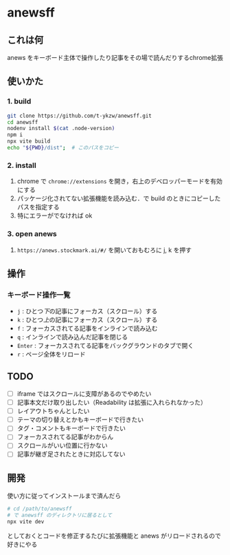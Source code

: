 # anewsff

## これは何

anews をキーボード主体で操作したり記事をその場で読んだりするchrome拡張

## 使いかた

### 1. build

```sh
git clone https://github.com/t-ykzw/anewsff.git
cd anewsff
nodenv install $(cat .node-version)
npm i
npx vite build
echo "${PWD}/dist";  # このパスをコピー
```

### 2. install

1. chrome で `chrome://extensions` を開き，右上のデベロッパーモードを有効にする
2. パッケージ化されてない拡張機能を読み込む．で build のときにコピーしたパスを指定する
3. 特にエラーがでなければ ok

### 3. open anews

1. `https://anews.stockmark.ai/#/` を開いておもむろに j, k を押す

## 操作

### キーボード操作一覧

- `j` : ひとつ*下*の記事にフォーカス（スクロール）する
- `k` : ひとつ*上*の記事にフォーカス（スクロール）する
- `f` : フォーカスされてる記事をインラインで読み込む
- `q` : インラインで読み込んだ記事を閉じる
- `Enter` : フォーカスされてる記事をバックグラウンドのタブで開く
- `r` : ページ全体をリロード

## TODO

- [ ] iframe ではスクロールに支障があるのでやめたい
- [ ] 記事本文だけ取り出したい（Readability は拡張に入れられなかった）
- [ ] レイアウトちゃんとしたい
- [ ] テーマの切り替えとかもキーボードで行きたい
- [ ] タグ・コメントもキーボードで行きたい
- [ ] フォーカスされてる記事がわからん
- [ ] スクロールがいい位置に行かない
- [ ] 記事が継ぎ足されたときに対応してない

## 開発

使い方に従ってインストールまで済んだら

```sh
# cd /path/to/anewsff
# で anewsff のディレクトリに居るとして
npx vite dev
```

としておくとコードを修正するたびに拡張機能と anews がリロードされるので好きにやる
